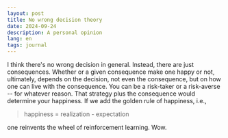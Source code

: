 ```yaml
---
layout: post
title: No wrong decision theory
date: 2024-09-24
description: A personal opinion
lang: en
tags: journal
---
```


I think there's no wrong decision in general. Instead, there are just consequences. Whether or a given consequence make one happy or not, ultimately, depends on the decision, not even the consequence, but on how one can live with the consequence. You can be a risk-taker or a risk-averse -- for whatever reason. That strategy plus the consequence would determine your happiness. If we add the golden rule of happiness, i.e.,

> happiness = realization - expectation

one reinvents the wheel of reinforcement learning. Wow.
